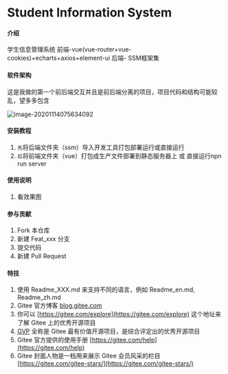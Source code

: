 # Student Information System

#### 介绍
学生信息管理系统
前端-vue(vue-router+vue-cookies)+echarts+axios+element-ui
后端- SSM框架集



#### 软件架构

这是我做的第一个前后端交互并且是前后端分离的项目，项目代码和结构可能较乱，望多多包含

![image-20201114075634092](C:\Users\geng\AppData\Roaming\Typora\typora-user-images\image-20201114075634092.png)


#### 安装教程

1.  `先`将后端文件夹（ssm）导入开发工具打包部署运行或直接运行
2. `后`将前端文件夹（vue）打包成生产文件部署到静态服务器上 或 直接运行npn run server

   

#### 使用说明

1.  看效果图

#### 参与贡献

1.  Fork 本仓库
2.  新建 Feat_xxx 分支
3.  提交代码
4.  新建 Pull Request


#### 特技

1.  使用 Readme\_XXX.md 来支持不同的语言，例如 Readme\_en.md, Readme\_zh.md
2.  Gitee 官方博客 [blog.gitee.com](https://blog.gitee.com)
3.  你可以 [https://gitee.com/explore](https://gitee.com/explore) 这个地址来了解 Gitee 上的优秀开源项目
4.  [GVP](https://gitee.com/gvp) 全称是 Gitee 最有价值开源项目，是综合评定出的优秀开源项目
5.  Gitee 官方提供的使用手册 [https://gitee.com/help](https://gitee.com/help)
6.  Gitee 封面人物是一档用来展示 Gitee 会员风采的栏目 [https://gitee.com/gitee-stars/](https://gitee.com/gitee-stars/)
